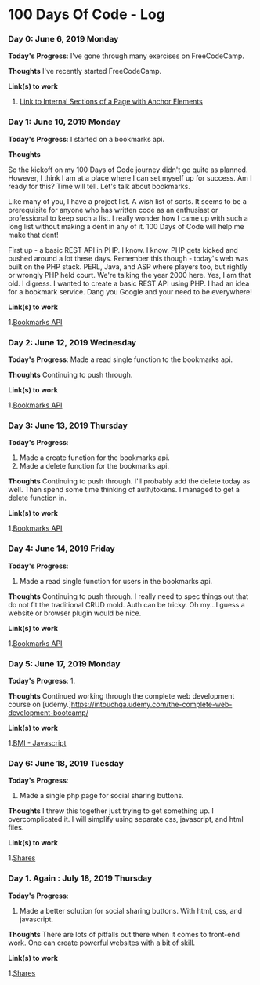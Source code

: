 # 100 Days Of Code - Log


### Day 0: June 6, 2019 Monday

**Today's Progress**: I've gone through many exercises on FreeCodeCamp.

**Thoughts** I've recently started FreeCodeCamp.

**Link(s) to work**
1. [Link to Internal Sections of a Page with Anchor Elements](https://learn.freecodecamp.org/responsive-web-design/basic-html-and-html5/link-to-internal-sections-of-a-page-with-anchor-elements)


### Day 1: June 10, 2019 Monday

**Today's Progress**: I started on a bookmarks api.

**Thoughts** 
<!-- wp:paragraph -->
<p>So the kickoff on my 100 Days of Code journey didn't go quite as planned. However, I think I am at a place where I can set myself up for success. Am I ready for this? Time will tell. Let's talk about bookmarks.</p>
<!-- /wp:paragraph -->

<!-- wp:paragraph -->
<p>Like many of you, I have a project list. A wish list of sorts. It seems to be a prerequisite for anyone who has written code as an enthusiast or professional to keep such a list. I really wonder how I came up with such a long list without making a dent in any of it. 100 Days of Code will help me make that dent!</p>
<!-- /wp:paragraph -->

<!-- wp:paragraph -->
<p>First up - a basic REST API in PHP. I know. I know. PHP gets kicked and pushed around a lot these days. Remember this though - today's web was built on the PHP stack. PERL, Java, and ASP where players too, but rightly or wrongly PHP held court. We're talking the year 2000 here. Yes, I am that old. I digress. I wanted to create a basic REST API using PHP. I had an idea for a bookmark service. Dang you Google and your need to be everywhere!</p>
<!-- /wp:paragraph -->

**Link(s) to work**

1.[Bookmarks API](https://github.com/eterry28/100-days-of-code/tree/master/bookmarks)

### Day 2: June 12, 2019 Wednesday

**Today's Progress**: Made a read single function to the bookmarks api.

**Thoughts** 
Continuing to push through.


**Link(s) to work**

1.[Bookmarks API](https://github.com/eterry28/100-days-of-code/tree/master/bookmarks)

### Day 3: June 13, 2019 Thursday

**Today's Progress**: 
1. Made a create function for the bookmarks api.
2. Made a delete function for the bookmarks api.

**Thoughts** 
Continuing to push through. I'll probably add the delete today as well. Then spend some time thinking of auth/tokens.
I managed to get a delete function in.


**Link(s) to work**

1.[Bookmarks API](https://github.com/eterry28/100-days-of-code/tree/master/bookmarks)

### Day 4: June 14, 2019 Friday

**Today's Progress**: 
1. Made a read single function for users in the bookmarks api.

**Thoughts** 
Continuing to push through. I really need to spec things out that do not fit the traditional CRUD mold. Auth can be tricky. Oh my...I guess a website or browser plugin would be nice.


**Link(s) to work**

1.[Bookmarks API](https://github.com/eterry28/100-days-of-code/tree/master/bookmarks)


### Day 5: June 17, 2019 Monday

**Today's Progress**: 
1. 

**Thoughts** 
Continued working through the complete web development course on [udemy.]https://intouchqa.udemy.com/the-complete-web-development-bootcamp/


**Link(s) to work**

1.[BMI - Javascript](https://github.com/eterry28/100-days-of-code/tree/master/BMI)


### Day 6: June 18, 2019 Tuesday

**Today's Progress**: 
1. Made a single php page for social sharing buttons.

**Thoughts** 
I threw this together just trying to get something up. I overcomplicated it. I will simplify using separate css, javascript, and html files.


**Link(s) to work**

1.[Shares](https://github.com/eterry28/100-days-of-code/tree/master/socialshare)


### Day 1. Again : July 18, 2019 Thursday

**Today's Progress**: 
1. Made a better solution for social sharing buttons. With html, css, and javascript.

**Thoughts** 
There are lots of pitfalls out there when it comes to front-end work. One can create powerful websites with a bit of skill.


**Link(s) to work**

1.[Shares](https://github.com/eterry28/100-days-of-code/tree/master/socialshare/)

